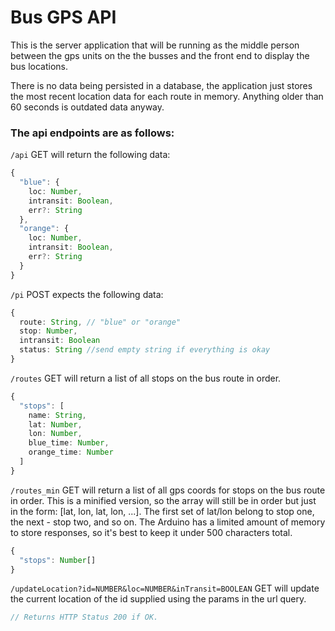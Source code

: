 # Bus GPS API

This is the server application that will be running as the middle person between the gps units on the the busses and the front end to display the bus locations.

There is no data being persisted in a database, the application just stores the most recent location data for each route in memory. Anything older than 60 seconds is outdated data anyway.

### The api endpoints are as follows:

`/api` GET will return the following data:
```typescript
{
  "blue": {
    loc: Number,
    intransit: Boolean,
    err?: String
  },
  "orange": {
    loc: Number,
    intransit: Boolean,
    err?: String
  }
}
```

`/pi` POST expects the following data:
```typescript
{
  route: String, // "blue" or "orange"
  stop: Number,
  intransit: Boolean
  status: String //send empty string if everything is okay
}
```

`/routes` GET will return a list of all stops on the bus route in order.
```typescript
{
  "stops": [
    name: String,
    lat: Number,
    lon: Number,
    blue_time: Number,
    orange_time: Number
  ]
}
```

`/routes_min` GET will return a list of all gps coords for stops on the bus route in order.
This is a minified version, so the array will still be in order but just in the form: [lat, lon, lat, lon, ...].
The first set of lat/lon belong to stop one, the next - stop two, and so on. The Arduino has a limited amount of memory to store responses, so it's best to keep it under 500 characters total.
```typescript
{
  "stops": Number[]
}
```

`/updateLocation?id=NUMBER&loc=NUMBER&inTransit=BOOLEAN` GET will update the current location of the id supplied using the params in the url query.
```typescript
// Returns HTTP Status 200 if OK.
```

